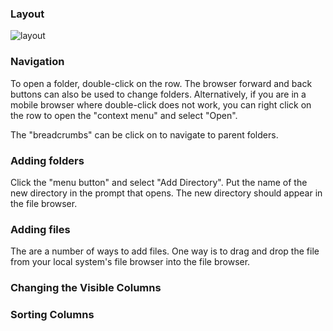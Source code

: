 ### Layout
![layout](assets/files_layout.png)

### Navigation

To open a folder, double-click on the row. The browser forward and back buttons can also be used to
change folders. Alternatively, if you are in a mobile browser where double-click does not work, you
can right click on the row to open the "context menu" and select "Open".

The "breadcrumbs" can be click on to navigate to parent folders.

### Adding folders

Click the "menu button" and select "Add Directory". Put the name of
the new directory in the prompt that opens. The new directory should appear in the file browser.

### Adding files

The are a number of ways to add files. One way is to drag and drop the file from your local system's
file browser into the file browser.

### Changing the Visible Columns

### Sorting Columns
